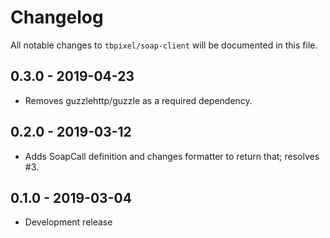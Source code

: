 # Changelog

All notable changes to `tbpixel/soap-client` will be documented in this file.

## 0.3.0 - 2019-04-23

- Removes guzzlehttp/guzzle as a required dependency.


## 0.2.0 - 2019-03-12

- Adds SoapCall definition and changes formatter to return that; resolves #3.


## 0.1.0 - 2019-03-04

- Development release
